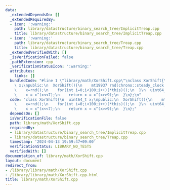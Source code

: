 ```yaml
---
data:
  _extendedDependsOn: []
  _extendedRequiredBy:
  - icon: ':warning:'
    path: library/datastructure/binary_search_tree/ImplicitTreap.cpp
    title: library/datastructure/binary_search_tree/ImplicitTreap.cpp
  - icon: ':warning:'
    path: library/datastructure/binary_search_tree/Treap.cpp
    title: library/datastructure/binary_search_tree/Treap.cpp
  _extendedVerifiedWith: []
  _isVerificationFailed: false
  _pathExtension: cpp
  _verificationStatusIcon: ':warning:'
  attributes:
    links: []
  bundledCode: "#line 1 \"library/math/XorShift.cpp\"\nclass XorShift{\n  uint64_t\
    \ x;\npublic:\n  XorShift(){\n    mt19937 rnd(chrono::steady_clock::now().time_since_epoch().count());\n\
    \    x=rnd();\n    for(int i=0;i<100;i++)(*this)();\n  }\n  uint64_t operator()(){\n\
    \    x = x^(x<<7);\n    return x = x^(x>>9);\n  }\n};\n"
  code: "class XorShift{\n  uint64_t x;\npublic:\n  XorShift(){\n    mt19937 rnd(chrono::steady_clock::now().time_since_epoch().count());\n\
    \    x=rnd();\n    for(int i=0;i<100;i++)(*this)();\n  }\n  uint64_t operator()(){\n\
    \    x = x^(x<<7);\n    return x = x^(x>>9);\n  }\n};"
  dependsOn: []
  isVerificationFile: false
  path: library/math/XorShift.cpp
  requiredBy:
  - library/datastructure/binary_search_tree/ImplicitTreap.cpp
  - library/datastructure/binary_search_tree/Treap.cpp
  timestamp: '2024-04-13 19:59:47+09:00'
  verificationStatus: LIBRARY_NO_TESTS
  verifiedWith: []
documentation_of: library/math/XorShift.cpp
layout: document
redirect_from:
- /library/library/math/XorShift.cpp
- /library/library/math/XorShift.cpp.html
title: library/math/XorShift.cpp
---
```

